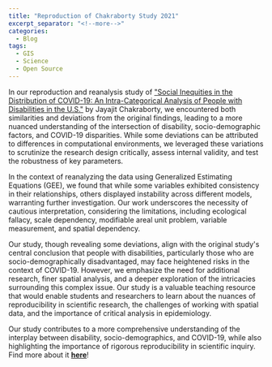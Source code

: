 ```yaml
---
title: "Reproduction of Chakraborty Study 2021"
excerpt_separator: "<!--more-->"
categories:
  - Blog
tags:
  - GIS
  - Science
  - Open Source
---
```


In our reproduction and reanalysis study of ["Social Inequities in the Distribution of COVID-19: An Intra-Categorical Analysis of People with Disabilities in the U.S."](https://www.sciencedirect.com/science/article/pii/S1936657420301394?ref=pdf_download&fr=RR-2&rr=8112c85ec9324204) by Jayajit Chakraborty, we encountered both similarities and deviations from the original findings, leading to a more nuanced understanding of the intersection of disability, socio-demographic factors, and COVID-19 disparities. While some deviations can be attributed to differences in computational environments, we leveraged these variations to scrutinize the research design critically, assess internal validity, and test the robustness of key parameters.

In the context of reanalyzing the data using Generalized Estimating Equations (GEE), we found that while some variables exhibited consistency in their relationships, others displayed instability across different models, warranting further investigation. Our work underscores the necessity of cautious interpretation, considering the limitations, including ecological fallacy, scale dependency, modifiable areal unit problem, variable measurement, and spatial dependency.

Our study, though revealing some deviations, align with the original study's central conclusion that people with disabilities, particularly those who are socio-demographically disadvantaged, may face heightened risks in the context of COVID-19. However, we emphasize the need for additional research, finer spatial analysis, and a deeper exploration of the intricacies surrounding this complex issue. Our study is a valuable teaching resource that would enable students and researchers to learn about the nuances of reproducibility in scientific research, the challenges of working with spatial data, and the importance of critical analysis in epidemiology.

Our study contributes to a more comprehensive understanding of the interplay between disability, socio-demographics, and COVID-19, while also highlighting the importance of rigorous reproducibility in scientific inquiry. Find more about it [**here**](https://katieheo.github.io/RPr-Chakraborty-2021/)!
